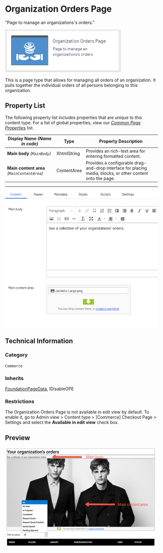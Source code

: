 # Organization Orders Page
"Page to manage an organizations's orders."

![Organization orders](Screenshots/Organization%20Orders%20Page%20-%20icon.png)

This is a page type that allows for managing all orders of an organization. It pulls together the individual orders of all persons belonging to this organization.

## Property List
The following property list includes properties that are unique to this content type. For a list of global properties, view our [*Common Page  Properties*](./Common%20Page%20Properties.md) list.

Display Name *(Name in code)* | Type | Property Description
--------------|------|---------------
**Main body** *(`MainBody`)* | XhtmlString | Provides an rich-text area for entering formatted content.
**Main content area** *(`MainContentArea`)* | ContentArea | Provides a configurable drag-and-drop interface for placing media, blocks, or other content onto the page.

** **
![Organization orders](Screenshots/Organization%20Orders%20Page%20-%20Content%20tab.png)

## Technical Information

### Category
`Commerce`

### Inherits
[FoundationPageData](Foundation%20Page%20Data.md), IDisableOPE

### Restrictions
The Organization Orders Page is not available in edit view by default. To enable it, go to Admin view > Content type > [Commerce] Checkout Page > Settings and select the **Available in edit view** check box.

## Preview
![Organization orders](Screenshots/Organization%20Orders%20Page%20-%20Preview.png)
